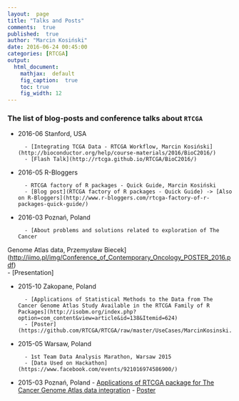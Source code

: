 ```yaml
---
layout:  page
title: "Talks and Posts"
comments:  true
published:  true
author: "Marcin Kosiński"
date: 2016-06-24 00:45:00
categories: [RTCGA]
output:
  html_document:
    mathjax:  default
    fig_caption:  true
    toc: true
    fig_width: 12
---
```




###  The list of blog-posts and conference talks about `RTCGA`

* 2016-06 Stanford, USA 

		- [Integrating TCGA Data - RTCGA Workflow, Marcin Kosiński](http://bioconductor.org/help/course-materials/2016/BioC2016/)
		- [Flash Talk](http://rtcga.github.io/RTCGA/BioC2016/)
* 2016-05 R-Bloggers

		- RTCGA factory of R packages - Quick Guide, Marcin Kosiński
		- [Blog post](RTCGA factory of R packages - Quick Guide) -> [Also on R-Bloggers](http://www.r-bloggers.com/rtcga-factory-of-r-packages-quick-guide/)
* 2016-03 Poznań, Poland 

		- [About problems and solutions related to exploration of The Cancer 
Genome Atlas data, Przemysław Biecek](http://iimo.pl/img/Conference_of_Contemporary_Oncology_POSTER_2016.pdf)   
		- [Presentation]
* 2015-10 Zakopane, Poland		

		- [Applications of Statistical Methods to the Data from The Cancer Genome Atlas Study Available in the RTCGA Family of R Packages](http://isobm.org/index.php?option=com_content&view=article&id=138&Itemid=624)
		- [Poster](https://github.com/RTCGA/RTCGA/raw/master/UseCases/MarcinKosinski.pdf)
* 2015-05 Warsaw, Poland

		- 1st Team Data Analysis Marathon, Warsaw 2015
		- [Data Used on Hackathon](https://www.facebook.com/events/921016974586900/)
		
* 2015-03 Poznań, Poland 
		- [Applications of RTCGA package for The Cancer Genome Atlas data integration](www.zwrotnikraka.pl/8-international-conference-contemporary-oncology-cancer-genomics-poznan/) 
		- [Poster](https://github.com/RTCGA/RTCGA/raw/master/UseCases/BigDataInGenomics.pdf)